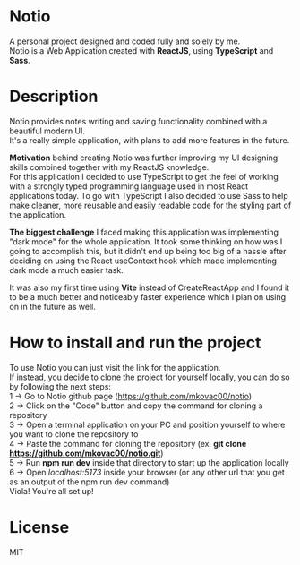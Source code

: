# Notio

A personal project designed and coded fully and solely by me.  
Notio is a Web Application created with **ReactJS**, using **TypeScript** and **Sass**.

# Description

Notio provides notes writing and saving functionality combined with a beautiful modern UI.  
It's a really simple application, with plans to add more features in the future.

**Motivation** behind creating Notio was further improving my UI designing skills combined together with my ReactJS knowledge.  
For this application I decided to use TypeScript to get the feel of working with a strongly typed programming language used in most React applications today. To go with TypeScript I also decided to use Sass to help make cleaner, more reusable and easily readable code for the styling part of the application.

**The biggest challenge** I faced making this application was implementing "dark mode" for the whole application. It took some thinking on how was I going to accomplish this, but it didn't end up being too big of a hassle after deciding on using the React useContext hook which made implementing dark mode a much easier task.

It was also my first time using **Vite** instead of CreateReactApp and I found it to be a much better and noticeably faster experience which I plan on using on in the future as well.

# How to install and run the project

To use Notio you can just visit the link for the application.  
If instead, you decide to clone the project for yourself locally, you can do so by following the next steps:  
1 -> Go to Notio github page (https://github.com/mkovac00/notio)  
2 -> Click on the "Code" button and copy the command for cloning a repository  
3 -> Open a terminal application on your PC and position yourself to where you want to clone the repository to  
4 -> Paste the command for cloning the repository (ex. **git clone https://github.com/mkovac00/notio.git**)  
5 -> Run **npm run dev** inside that directory to start up the application locally  
6 -> Open _localhost:5173_ inside your browser (or any other url that you get as an output of the npm run dev command)  
Viola! You're all set up!

# License

MIT
